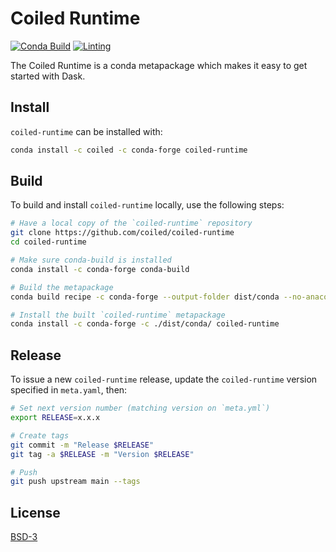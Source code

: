 # Coiled Runtime

[![Conda Build](https://github.com/coiled/coiled-runtime/actions/workflows/conda.yml/badge.svg)](https://github.com/coiled/coiled-runtime/actions/workflows/conda.yml) [![Linting](https://github.com/coiled/coiled-runtime/actions/workflows/lint.yaml/badge.svg)](https://github.com/coiled/coiled-runtime/actions/workflows/lint.yaml)

The Coiled Runtime is a conda metapackage which makes it easy to get started with Dask.

## Install

`coiled-runtime` can be installed with:

```bash
conda install -c coiled -c conda-forge coiled-runtime
```

## Build

To build and install `coiled-runtime` locally, use the following steps:

```bash
# Have a local copy of the `coiled-runtime` repository
git clone https://github.com/coiled/coiled-runtime
cd coiled-runtime

# Make sure conda-build is installed
conda install -c conda-forge conda-build

# Build the metapackage
conda build recipe -c conda-forge --output-folder dist/conda --no-anaconda-upload

# Install the built `coiled-runtime` metapackage
conda install -c conda-forge -c ./dist/conda/ coiled-runtime
```

## Release

To issue a new `coiled-runtime` release, update the `coiled-runtime` version specified in `meta.yaml`, then:

```bash
# Set next version number (matching version on `meta.yml`)
export RELEASE=x.x.x

# Create tags
git commit -m "Release $RELEASE"
git tag -a $RELEASE -m "Version $RELEASE"

# Push
git push upstream main --tags
```

## License

[BSD-3](LICENSE)
